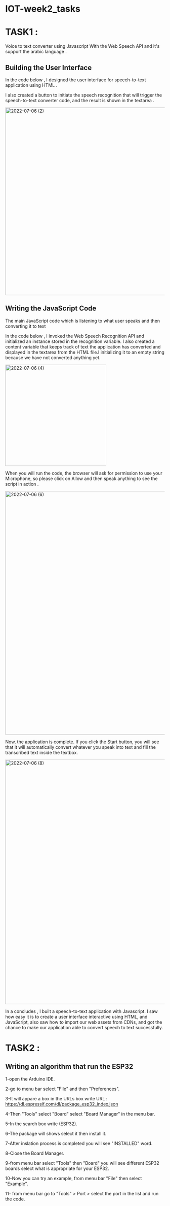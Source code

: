 # IOT-week2_tasks
# TASK1 :
 Voice to text converter using Javascript With the Web Speech API and it's support the arabic language .
 
## Building the User Interface
In the code below , I designed the user interface for speech-to-text application using HTML . 

I also created a button to initiate the speech recognition that will trigger the speech-to-text converter code, and the result is shown in the textarea .

<img width="591" alt="2022-07-06 (2)" src="https://user-images.githubusercontent.com/107887312/177541581-7d062b57-4792-4d61-8fb9-4c6421d4ef19.png">

## Writing the JavaScript Code
The main JavaScript code which is listening to what user speaks and then converting it to text 

In the code below , I invoked the Web Speech Recognition API and initialized an instance stored in the recognition variable.
I also created a content variable that keeps track of text the application has converted and displayed in the textarea from the HTML file.I initializing it to an empty string because we have not converted anything yet.

<img width="319" alt="2022-07-06 (4)" src="https://user-images.githubusercontent.com/107887312/177542866-6529b900-49c7-4e7e-9b2e-97d682ad12bc.png">

 When you will run the code, the browser will ask for permission to use your Microphone, so please click on Allow and then speak anything to see the script in action . 

<img width="767" alt="2022-07-06 (6)" src="https://user-images.githubusercontent.com/107887312/177543115-7fc82b0b-ee19-4833-9e01-c574e3f6a1cb.png">

Now, the application is complete. If you click the Start button, you will see that it will automatically convert whatever you speak into text and fill the transcribed text inside the textbox.

<img width="770" alt="2022-07-06 (8)" src="https://user-images.githubusercontent.com/107887312/177543535-101f7b99-462b-4f22-b037-50be307bcf7a.png">

In a concludes , I built a speech-to-text application with Javascript. I saw how easy it is to create a user interface interactive using HTML,  and JavaScript, also saw how to import our web assets from CDNs, and got the chance to make our application able to convert speech to text successfully.



# TASK2 : 

## Writing an algorithm that run the ESP32 

1-open the Arduino IDE.

2-go to menu bar select "File" and then "Preferences".

3-It will appare a box in the URLs box write URL :  https://dl.espressif.com/dl/package_esp32_index.json 

4-Then "Tools" select "Board" select "Board Manager" in the menu bar. 

5-In the search box write (ESP32).

6-The package will shows select it then install it. 

7-After inslation process is completed you will see "INSTALLED" word. 

8-Close the Board Manager. 

9-from menu bar select "Tools" then "Board" you will see different ESP32 boards select what is appropriate for your ESP32. 

10-Now you can try an example, from menu bar "File" then select "Example". 

11- from menu bar go to "Tools" > Port > select the port in the list and run the code.

